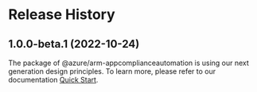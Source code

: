# Release History
    
## 1.0.0-beta.1 (2022-10-24)

The package of @azure/arm-appcomplianceautomation is using our next generation design principles. To learn more, please refer to our documentation [Quick Start](https://aka.ms/js-track2-quickstart).
